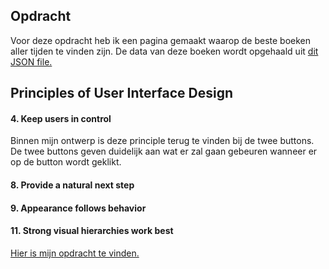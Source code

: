 ## Opdracht
Voor deze opdracht heb ik een pagina gemaakt waarop de beste boeken aller tijden te vinden zijn. De data van deze boeken wordt opgehaald uit <a href=https://raw.githubusercontent.com/benoitvallon/100-best-books/master/books.json/>dit JSON file.</a>


## Principles of User Interface Design
<h4> 4. Keep users in control </h4> 
Binnen mijn ontwerp is deze principle terug te vinden bij de twee buttons. De twee buttons geven duidelijk aan wat er zal gaan gebeuren wanneer er op de button wordt geklikt. 

<h4> 8. Provide a natural next step </h4> 


<h4> 9. Appearance follows behavior </h4> 


<h4> 11. Strong visual hierarchies work best </h4> 


<a href=https://lisaoude.github.io/frontend-voor-designers-1920/opdracht3/> Hier is mijn opdracht te vinden. </a>